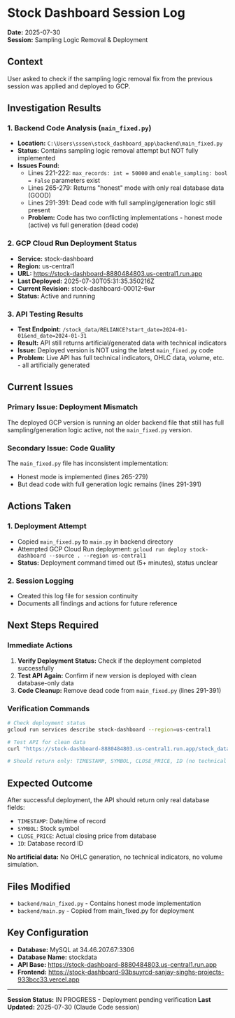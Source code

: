 # Stock Dashboard Session Log
**Date:** 2025-07-30  
**Session:** Sampling Logic Removal & Deployment

## Context
User asked to check if the sampling logic removal fix from the previous session was applied and deployed to GCP.

## Investigation Results

### 1. Backend Code Analysis (`main_fixed.py`)
- **Location:** `C:\Users\sssen\stock_dashboard_app\backend\main_fixed.py`
- **Status:** Contains sampling logic removal attempt but NOT fully implemented
- **Issues Found:**
  - Lines 221-222: `max_records: int = 50000` and `enable_sampling: bool = False` parameters exist
  - Lines 265-279: Returns "honest" mode with only real database data (GOOD)
  - Lines 291-391: Dead code with full sampling/generation logic still present
  - **Problem:** Code has two conflicting implementations - honest mode (active) vs full generation (dead code)

### 2. GCP Cloud Run Deployment Status
- **Service:** stock-dashboard
- **Region:** us-central1
- **URL:** https://stock-dashboard-8880484803.us-central1.run.app
- **Last Deployed:** 2025-07-30T05:31:35.350216Z
- **Current Revision:** stock-dashboard-00012-6wr
- **Status:** Active and running

### 3. API Testing Results
- **Test Endpoint:** `/stock_data/RELIANCE?start_date=2024-01-01&end_date=2024-01-31`
- **Result:** API still returns artificial/generated data with technical indicators
- **Issue:** Deployed version is NOT using the latest `main_fixed.py` code
- **Problem:** Live API has full technical indicators, OHLC data, volume, etc. - all artificially generated

## Current Issues

### Primary Issue: Deployment Mismatch
The deployed GCP version is running an older backend file that still has full sampling/generation logic active, not the `main_fixed.py` version.

### Secondary Issue: Code Quality
The `main_fixed.py` file has inconsistent implementation:
- Honest mode is implemented (lines 265-279) 
- But dead code with full generation logic remains (lines 291-391)

## Actions Taken

### 1. Deployment Attempt
- Copied `main_fixed.py` to `main.py` in backend directory
- Attempted GCP Cloud Run deployment: `gcloud run deploy stock-dashboard --source . --region us-central1`
- **Status:** Deployment command timed out (5+ minutes), status unclear

### 2. Session Logging
- Created this log file for session continuity
- Documents all findings and actions for future reference

## Next Steps Required

### Immediate Actions
1. **Verify Deployment Status:** Check if the deployment completed successfully
2. **Test API Again:** Confirm if new version is deployed with clean database-only data
3. **Code Cleanup:** Remove dead code from `main_fixed.py` (lines 291-391)

### Verification Commands
```bash
# Check deployment status
gcloud run services describe stock-dashboard --region=us-central1

# Test API for clean data
curl "https://stock-dashboard-8880484803.us-central1.run.app/stock_data/RELIANCE?start_date=2024-01-01&end_date=2024-01-05"

# Should return only: TIMESTAMP, SYMBOL, CLOSE_PRICE, ID (no technical indicators)
```

## Expected Outcome
After successful deployment, the API should return only real database fields:
- `TIMESTAMP`: Date/time of record
- `SYMBOL`: Stock symbol  
- `CLOSE_PRICE`: Actual closing price from database
- `ID`: Database record ID

**No artificial data:** No OHLC generation, no technical indicators, no volume simulation.

## Files Modified
- `backend/main_fixed.py` - Contains honest mode implementation
- `backend/main.py` - Copied from main_fixed.py for deployment

## Key Configuration
- **Database:** MySQL at 34.46.207.67:3306
- **Database Name:** stockdata  
- **API Base:** https://stock-dashboard-8880484803.us-central1.run.app
- **Frontend:** https://stock-dashboard-93bsuyrcd-sanjay-singhs-projects-933bcc33.vercel.app

---

**Session Status:** IN PROGRESS - Deployment pending verification
**Last Updated:** 2025-07-30 (Claude Code session)